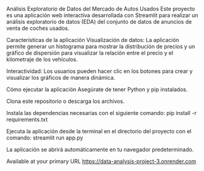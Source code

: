 Análisis Exploratorio de Datos del Mercado de Autos Usados
Este proyecto es una aplicación web interactiva desarrollada con Streamlit para realizar un análisis exploratorio de datos (EDA) del conjunto de datos de anuncios de venta de coches usados.

Características de la aplicación
Visualización de datos: La aplicación permite generar un histograma para mostrar la distribución de precios y un gráfico de dispersión para visualizar la relación entre el precio y el kilometraje de los vehículos.

Interactividad: Los usuarios pueden hacer clic en los botones para crear y visualizar los gráficos de manera dinámica.

Cómo ejecutar la aplicación
Asegúrate de tener Python y pip instalados.

Clona este repositorio o descarga los archivos.

Instala las dependencias necesarias con el siguiente comando:
pip install -r requirements.txt

Ejecuta la aplicación desde la terminal en el directorio del proyecto con el comando:
streamlit run app.py

La aplicación se abrirá automáticamente en tu navegador predeterminado.

Available at your primary URL https://data-analysis-project-3.onrender.com
